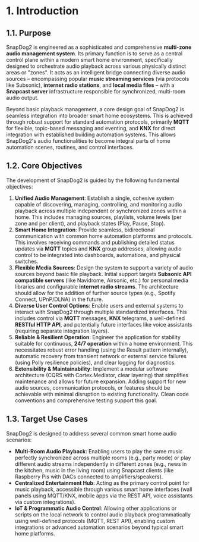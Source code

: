 # 1. Introduction

## 1.1. Purpose

SnapDog2 is engineered as a sophisticated and comprehensive **multi-zone audio management system**. Its primary function is to serve as a central control plane within a modern smart home environment, specifically designed to orchestrate audio playback across various physically distinct areas or "zones". It acts as an intelligent bridge connecting diverse audio sources – encompassing popular **music streaming services** (via protocols like Subsonic), **internet radio stations**, and **local media files** – with a **Snapcast server** infrastructure responsible for synchronized, multi-room audio output.

Beyond basic playback management, a core design goal of SnapDog2 is seamless integration into broader smart home ecosystems. This is achieved through robust support for standard automation protocols, primarily **MQTT** for flexible, topic-based messaging and eventing, and **KNX** for direct integration with established building automation systems. This allows SnapDog2's audio functionalities to become integral parts of home automation scenes, routines, and control interfaces.

## 1.2. Core Objectives

The development of SnapDog2 is guided by the following fundamental objectives:

1. **Unified Audio Management**: Establish a single, cohesive system capable of discovering, managing, controlling, and monitoring audio playback across multiple independent or synchronized zones within a home. This includes managing sources, playlists, volume levels (per zone and per client), and playback states (Play, Pause, Stop).
2. **Smart Home Integration**: Provide seamless, bidirectional communication with common home automation platforms and protocols. This involves receiving commands and publishing detailed status updates via **MQTT** topics and **KNX** group addresses, allowing audio control to be integrated into dashboards, automations, and physical switches.
3. **Flexible Media Sources**: Design the system to support a variety of audio sources beyond basic file playback. Initial support targets **Subsonic API compatible servers** (like Navidrome, Airsonic, etc.) for personal media libraries and configurable **internet radio streams**. The architecture should allow for the addition of further source types (e.g., Spotify Connect, UPnP/DLNA) in the future.
4. **Diverse User Control Options**: Enable users and external systems to interact with SnapDog2 through multiple standardized interfaces. This includes control via **MQTT** messages, **KNX** telegrams, a well-defined **RESTful HTTP API**, and potentially future interfaces like voice assistants (requiring separate integration layers).
5. **Reliable & Resilient Operation**: Engineer the application for stability suitable for continuous, **24/7 operation** within a home environment. This necessitates robust error handling (using the Result pattern internally), automatic recovery from transient network or external service failures (using Polly resilience policies), and clear logging for diagnostics.
6. **Extensibility & Maintainability**: Implement a modular software architecture (CQRS with Cortex.Mediator, clear layering) that simplifies maintenance and allows for future expansion. Adding support for new audio sources, communication protocols, or features should be achievable with minimal disruption to existing functionality. Clean code conventions and comprehensive testing support this goal.

## 1.3. Target Use Cases

SnapDog2 is designed to address several common smart home audio scenarios:

* **Multi-Room Audio Playback**: Enabling users to play the same music perfectly synchronized across multiple rooms (e.g., party mode) or play different audio streams independently in different zones (e.g., news in the kitchen, music in the living room) using Snapcast clients (like Raspberry Pis with DACs connected to amplifiers/speakers).
* **Centralized Entertainment Hub**: Acting as the primary control point for music playback, accessible through various smart home interfaces (wall panels using MQTT/KNX, mobile apps via the REST API, voice assistants via custom integrations).
* **IoT & Programmatic Audio Control**: Allowing other applications or scripts on the local network to control audio playback programmatically using well-defined protocols (MQTT, REST API), enabling custom integrations or advanced automation scenarios beyond typical smart home platforms.
